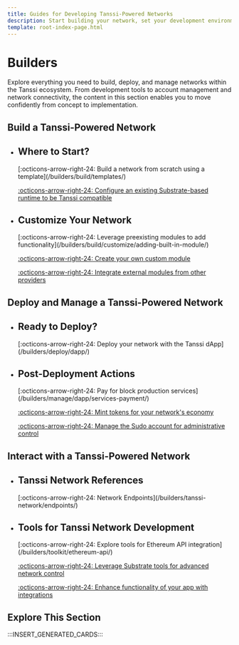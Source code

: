 ```yaml
---
title: Guides for Developing Tanssi-Powered Networks
description: Start building your network, set your development environment up, test and deploy your runtime, and choose the integrations that suit your use case.
template: root-index-page.html
---
```


# Builders

Explore everything you need to build, deploy, and manage networks within the Tanssi ecosystem. From development tools to account management and network connectivity, the content in this section enables you to move confidently from concept to implementation.

## Build a Tanssi-Powered Network

<div class="grid cards" markdown>

-   <h2 class="title">Where to Start?</h2>
    [:octicons-arrow-right-24: Build a network from scratch using a template](/builders/build/templates/)

    [:octicons-arrow-right-24: Configure an existing Substrate-based runtime to be Tanssi compatible](/builders/build/templates/custom-runtime/)

-   <h2 class="title">Customize Your Network</h2>
    [:octicons-arrow-right-24: Leverage preexisting modules to add functionality](/builders/build/customize/adding-built-in-module/)

    [:octicons-arrow-right-24: Create your own custom module](/builders/build/customize/adding-custom-made-module/)

    [:octicons-arrow-right-24: Integrate external modules from other providers](/builders/build/customize/adding-external-module/)

</div>

## Deploy and Manage a Tanssi-Powered Network

<div class="grid cards" markdown>

-   <h2 class="title">Ready to Deploy?</h2>
    [:octicons-arrow-right-24: Deploy your network with the Tanssi dApp](/builders/deploy/dapp/)

-   <h2 class="title">Post-Deployment Actions</h2>
    [:octicons-arrow-right-24: Pay for block production services](/builders/manage/dapp/services-payment/)

    [:octicons-arrow-right-24: Mint tokens for your network's economy](/builders/manage/dapp/manage-tokens/)
    
    [:octicons-arrow-right-24: Manage the Sudo account for administrative control](/builders/manage/developer-portal/sudo/)

</div>

## Interact with a Tanssi-Powered Network

<div class="grid cards" markdown>

-   <h2 class="title">Tanssi Network References</h2>
    [:octicons-arrow-right-24: Network Endpoints](/builders/tanssi-network/endpoints/)

-   <h2 class="title">Tools for Tanssi Network Development</h2>
    [:octicons-arrow-right-24: Explore tools for Ethereum API integration](/builders/toolkit/ethereum-api/)

    [:octicons-arrow-right-24: Leverage Substrate tools for advanced network control](/builders/toolkit/substrate-api/)

    [:octicons-arrow-right-24: Enhance functionality of your app with integrations](/builders/toolkit/integrations/)

</div>

## Explore This Section

:::INSERT_GENERATED_CARDS:::
